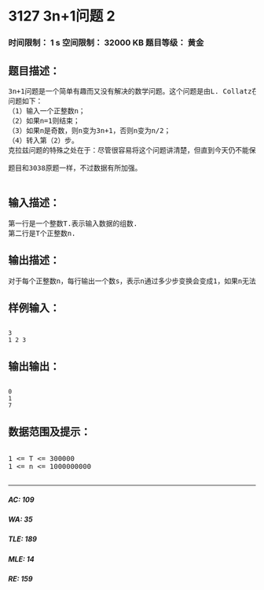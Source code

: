 # 3127 3n+1问题 2   
### 时间限制： 1 s     空间限制： 32000 KB     题目等级： 黄金  
## 题目描述：  

<pre>
3n+1问题是一个简单有趣而又没有解决的数学问题。这个问题是由L. Collatz在1937年提出的。克拉兹问题（Collatz problem）也被叫做hailstone问题、3n+1问题、Hasse算法问题、Kakutani算法问题、Thwaites猜想或者Ulam问题。
问题如下：
（1）输入一个正整数n；
（2）如果n=1则结束；
（3）如果n是奇数，则n变为3n+1，否则n变为n/2；
（4）转入第（2）步。
克拉兹问题的特殊之处在于：尽管很容易将这个问题讲清楚，但直到今天仍不能保证这个问题的算法对所有可能的输入都有效——即至今没有人证明对所有的正整数该过程都终止。
 
题目和3038原题一样，不过数据有所加强。
 
</pre>
  
  
## 输入描述：  

<pre>
第一行是一个整数T.表示输入数据的组数.
第二行是T个正整数n.
</pre>
  
  
## 输出描述：  

<pre>
对于每个正整数n，每行输出一个数s，表示n通过多少步变换会变成1，如果n无法变成1，则输出-1.
</pre>
  
  
## 样例输入：  

<pre><code>
3
1 2 3
</code></pre>
  
  
## 输出输出：  

<pre><code>
0
1
7
</code></pre>
  
  
## 数据范围及提示：  

<pre>

1 <= T <= 300000
1 <= n <= 1000000000

</pre>
  
  
***  

##### AC: 109  
##### WA: 35  
##### TLE: 189  
##### MLE: 14  
##### RE: 159  
